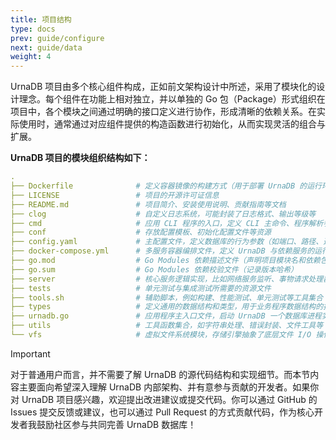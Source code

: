 ```yaml
---
title: 项目结构
type: docs
prev: guide/configure
next: guide/data
weight: 4
---
```


UrnaDB 项目由多个核心组件构成，正如前文架构设计中所述，采用了模块化的设计理念。每个组件在功能上相对独立，并以单独的 Go 包（Package）形式组织在项目中，各个模块之间通过明确的接口定义进行协作，形成清晰的依赖关系。在实际使用时，通常通过对应组件提供的构造函数进行初始化，从而实现灵活的组合与扩展。

**UrnaDB 项目的模块组织结构如下：**


```yaml
.
├── Dockerfile              # 定义容器镜像的构建方式（用于部署 UrnaDB 的运行环境）
├── LICENSE                 # 项目的开源许可证信息
├── README.md               # 项目简介、安装使用说明、贡献指南等文档
├── clog                    # 自定义日志系统，可能封装了日志格式、输出等级等
├── cmd                     # 应用 CLI 程序的入口，定义 CLI 主命令、程序解析参数初始化
├── conf                    # 存放配置模板、初始化配置文件等资源
├── config.yaml             # 主配置文件，定义数据库的行为参数（如端口、路径、选项等）
├── docker-compose.yml      # 多服务容器编排文件，定义 UrnaDB 与依赖服务的运行方式
├── go.mod                  # Go Modules 依赖描述文件（声明项目模块名和依赖包）
├── go.sum                  # Go Modules 依赖校验文件（记录版本哈希）
├── server                  # 核心服务逻辑实现，比如网络服务监听、事物请求处理器
├── tests                   # 单元测试与集成测试所需要的资源文件
├── tools.sh                # 辅助脚本，例如构建、性能测试、单元测试等工具集合
├── types                   # 定义通用的数据结构和类型，用于业务程序数据结构的抽象
├── urnadb.go               # 应用程序主入口文件，启动 UrnaDB 一个数据库进程实例
├── utils                   # 工具函数集合，如字符串处理、错误封装、文件工具等
└── vfs                     # 虚拟文件系统模块，存储引擎抽象了底层文件 I/O 操作
```

> [!IMPORTANT]
> 对于普通用户而言，并不需要了解 UrnaDB 的源代码结构和实现细节。而本节内容主要面向希望深入理解 UrnaDB 内部架构、并有意参与贡献的开发者。如果你对 UrnaDB 项目感兴趣，欢迎提出改进建议或提交代码。你可以通过 GitHub 的 Issues 提交反馈或建议，也可以通过 Pull Request 的方式贡献代码，作为核心开发者我鼓励社区参与共同完善 UrnaDB 数据库！